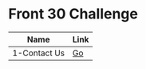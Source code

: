 # Front 30 Challenge

| Name          | Link                                                                |
| ------------- | ------------- |
| 1-Contact Us    | [Go](https://marwanzayed-coder.github.io/front_30/1-contact-page/)  |

